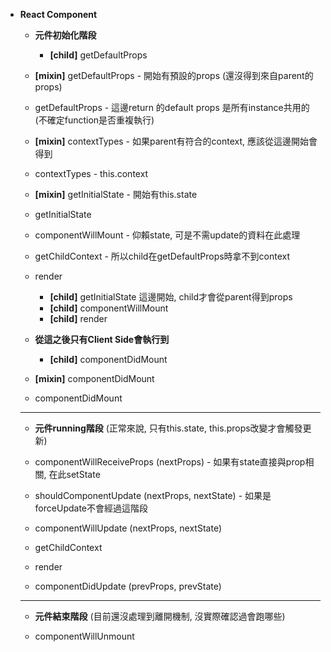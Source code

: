 - **React Component**
    - **元件初始化階段**
    
        - **[child\]**  getDefaultProps

    - **[mixin\]** getDefaultProps - 開始有預設的props (還沒得到來自parent的props)

    - getDefaultProps - 這邊return 的default props 是所有instance共用的(不確定function是否重複執行)
    
    - **[mixin\]** contextTypes - 如果parent有符合的context, 應該從這邊開始會得到

    - contextTypes - this.context
 
    - **[mixin\]** getInitialState - 開始有this.state

    - getInitialState

    - componentWillMount - 仰賴state, 可是不需update的資料在此處理
    
    - getChildContext - 所以child在getDefaultProps時拿不到context

    - render
    
        - **[child\]**  getInitialState 這邊開始, child才會從parent得到props
        - **[child\]**  componentWillMount
        - **[child\]**  render

    - **從這之後只有Client Side會執行到**
    
        - **[child\]**  componentDidMount
    - **[mixin\]** componentDidMount
    - componentDidMount

    ---
    
    - **元件running階段** (正常來說, 只有this.state, this.props改變才會觸發更新)
    
    - componentWillReceiveProps (nextProps) - 如果有state直接與prop相關, 在此setState
    
    - shouldComponentUpdate (nextProps, nextState) - 如果是forceUpdate不會經過這階段
    
    - componentWillUpdate (nextProps, nextState)

    - getChildContext
    
    - render
    
    - componentDidUpdate (prevProps, prevState)

    ---
    
    - **元件結束階段** (目前還沒處理到離開機制, 沒實際確認過會跑哪些)
    
    - componentWillUnmount 
    
    